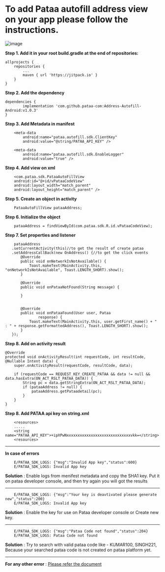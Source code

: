 # To add Pataa autofill address view on your app please follow the instructions.

![image](https://user-images.githubusercontent.com/103625941/163770534-6cec5e08-00c1-48f5-9ab8-4db4027aa820.png)


**Step 1. Add it in your root build.gradle at the end of repositories:**

	allprojects {
		repositories {
			...
			maven { url 'https://jitpack.io' }
		}
	}

**Step 2. Add the dependency**

	dependencies {
	        implementation 'com.github.pataa-com:Address-Autofill-Android:v1.0.3'
	}


**Step 3. Add Metadata in manifest**


        <meta-data
            android:name="pataa.autofill.sdk.ClientKey"
            android:value="@string/PATAA_API_KEY" />

        <meta-data
            android:name="pataa.autofill.sdk.EnableLogger"
            android:value="true" />



**Step 4. Add view on xml**


        <com.pataa.sdk.PataaAutoFillView
        android:id="@+id/vPataaCodeView"
        android:layout_width="match_parent"
        android:layout_height="match_parent" />



**Step 5. Create an object in activity**


        PataaAutoFillView pataaAddress;


**Step 6. Initialize the object**


        pataaAddress = findViewById(com.pataa.sdk.R.id.vPataaCodeView);


**Step 7. Set properties and listener**


        pataaAddress
       .setCurrentActivity(this)//to get the result of create pataa
       .setAddressCallBack(new OnAddress() {//to get the click events
           @Override
           public void onNetworkIsNotAvailable() {
               Toast.makeText(MainActivity.this, "onNetworkIsNotAvailable", Toast.LENGTH_SHORT).show();
           }

           @Override
           public void onPataaNotFound(String message) {

           }


           @Override
           public void onPataaFound(User user, Pataa
                   response) {
               Toast.makeText(MainActivity.this, user.getFirst_name() + " : " + response.getFormattedAddress(), Toast.LENGTH_SHORT).show();
           }
       });


**Step 8. Add on activity result**


    @Override
    protected void onActivityResult(int requestCode, int resultCode, @Nullable Intent data) {
        super.onActivityResult(requestCode, resultCode, data);

        if (requestCode == REQUEST_KEY_CREATE_PATAA && data != null && data.hasExtra(ON_ACT_RSLT_PATAA_DATA)) {
            String pc = data.getStringExtra(ON_ACT_RSLT_PATAA_DATA);
            if (pataaAddress != null) {
                pataaAddress.getPataadetail(pc);
            }
        }
    }


**Step 8. Add PATAA api key on string.xml**


        <resources>
    	.....
		<string name="PATAA_API_KEY">+ipXPwNxxxxxxxxxxxxxxxxxxxxxxxxxxxxxvkk=</string>
        <resources>

***
**In case of errors**

        E/PATAA_SDK_LOGS: {"msg":"Invalid App key","status":600}
        E/PATAA_SDK_LOGS: Invalid App key
        
**Solution** : Enable logs from menifest metadata and copy the SHA1 key. Put it on pataa developer console, and then try again you will got the results

***
        E/PATAA_SDK_LOGS: {"msg":"Your key is deavtivated please generate new","status":200}
        E/PATAA_SDK_LOGS: Invalid App key
        
**Solution** : Enable the key for use on Pataa developer console or Create new key.

***
        E/PATAA_SDK_LOGS: {"msg":"Pataa Code not found","status":204}
        E/PATAA_SDK_LOGS: Pataa Code not found
        
**Solution** : Try to search with valid pataa code like - KUMAR100, SINGH221, Because your searched pataa code is not created on pataa platform yet.

***        
**For any other error** : [Please refer the document](https://docs.pataa.com/refrence/#error-handling) 










